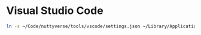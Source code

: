 # Visual Studio Code

```bash
ln -s ~/Code/nuttyverse/tools/vscode/settings.json ~/Library/Application\ Support/Code/User/settings.json
```
